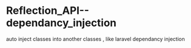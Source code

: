 # Reflection_API--dependancy_injection
 auto inject classes into another classes , like laravel dependancy injection
